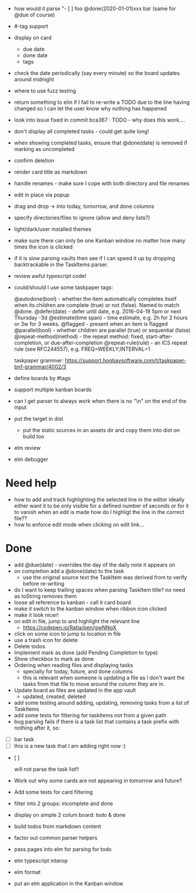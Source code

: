 - how would it parse "- [ ] foo @done(2020-01-01)xxx bar (same for @due of course)
- #-tag support
- display on card
  - due date
  - done date
  - tags
- check the date periodically (say every minute) so the board updates around midnight
- where to use fuzz testing
- return something to elm if I fail to re-write a TODO due to the line having changed so I can
  let the user know why nothing has happened
- look into issue fixed in commit bca367 : TODO - why does this work....
- don't display all completed tasks - could get quite long!
- when showing completed tasks, ensure that @done(date) is removed if marking as uncompleted
- confirm deletion
- render card title as markdown
- handle renames - make sure I cope with both directory and file renames
- edit in place via popup
- drag and drop -> into today, tomorrow, and done columns
- specify directories/files to ignore (allow and deny lists?)
- light/dark/user installed themes
- make sure there can only be one Kanban window no matter how many times the icon is clicked
- if it is slow parsing vaults then see if I can speed it up by
  dropping backtrackable in the TaskItems parser.
- review awful typescript code!

- could/should I use some taskpaper tags:

    @autodone(bool) - whether the item automatically completes itself when its children are complete (true) or not (false). Named to match @done.
    @defer(date) - defer until date, e.g. 2016-04-19 5pm or next Thursday -3d
    @estimate(time span) - time estimate, e.g. 2h for 2 hours or 3w for 3 weeks.
    @flagged - present when an item is flagged
    @parallel(bool) - whether children are parallel (true) or sequential (false)
    @repeat-method(method) - the repeat method: fixed, start-after-completion, or due-after-completion
    @repeat-rule(rule) - an ICS repeat rule (see RFC244557), e.g. FREQ=WEEKLY;INTERVAL=1

    taskpaper grammer: https://support.hogbaysoftware.com/t/taskpaper-bnf-grammar/4002/3

- define boards by #tags
- support multiple kanban boards

- can I get parser to always work when there is no "\n" on the end of the input
- put the target in dist
  - put the static sources in an assets dir and copy them into dist on build too
- elm review
- elm debugger

# Need help
- how to add and track highlighting the selected line in the editor
  ideally either want it to be only visible for a defined number of seconds
  or for it to vanish when an edit is made
  how do I highligt the line in the correct file??
- how to enforce edit mode when clicking on edit link...

# Done

- add @due(date) - overrides the day of the daily note it appears on
- on completion add a @done(date) to the task
  - use the original source text the TaskItem was derived from to verify before re-writing
- do I want to keep trailing spaces when parsing TaskItem title?
  no need as toString removes them
- loose all reference to kanban - call it card board
- make it switch to the kanban window when ribbon icon clicked
- make it look nicer!
- on edit in file, jump to and highlight the relevant line
  - https://codepen.io/Ratia/pen/gwNNgX
- click on some icon to jump to location in file
- use a trash icon for delete
- Delete todos
- Implement mark as done (add Pending Completion to type)
- Show checkbox to mark as done
- Ordering when reading files and displaying tasks
  - specially for today, future, and done columns
  - this is relevant when someone is updating a file as I don't want the tasks from that file
    to move around the column they are in.
- Update board as files are updated in the app vault
  - updated, created, deleted
- add some testing around adding, updating, removing tasks from a list of TaskItems
- add some tests for filtering for taskItems not from a given path
- bug
  parsing fails if there is a task list that contains a task prefix with nothing after it, so:

- [ ] bar task
- [ ] this is a new task that I am adding right now :)
- [ ]<only a single space here>

  will not parse the task list!!
- Work out why some cards are not appearing in tomorrow and future?
- Add some tests for card filtering
- filter into 2 groups: incomplete and done
- display on simple 2 colum board: todo & done
- build todos from markdown content
- factor out common parser helpers
- pass pages into elm for parsing for todo
- elm typescript interop
- elm format
- put an elm application in the Kanban window
